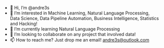 - 👋 Hi, I’m @andre3s
- 👀 I’m interested in Machine Learning, Natural Language Processing, Data Science, Data Pipeline Automation, Business Intelligence, Statistics and Hacking!
- 🌱 I’m currently learning Natural Language Processing
- 💞️ I’m looking to collaborate on any project that involved data!
- 📫 How to reach me? Just drop me an email! andre3s@outlook.com

<!---
andre3s/andre3s is a ✨ special ✨ repository because its `README.md` (this file) appears on your GitHub profile.
You can click the Preview link to take a look at your changes.
--->
